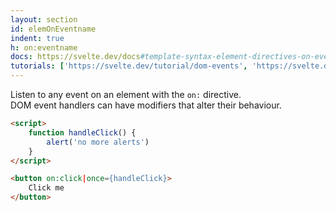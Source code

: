 ```yaml
---
layout: section
id: elemOnEventname
indent: true
h: on:eventname
docs: https://svelte.dev/docs#template-syntax-element-directives-on-eventname
tutorials: ['https://svelte.dev/tutorial/dom-events', 'https://svelte.dev/tutorial/inline-handlers', 'https://svelte.dev/tutorial/dom-event-forwarding']
---
```

Listen to any event on an element with the `on:` directive.  
DOM event handlers can have modifiers that alter their behaviour.
```html
<script>
	function handleClick() {
		alert('no more alerts')
	}
</script>

<button on:click|once={handleClick}>
	Click me
</button>
```